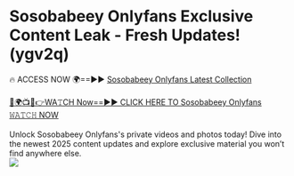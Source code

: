 # Sosobabeey Onlyfans Exclusive Content Leak - Fresh Updates! (ygv2q)

🔥 ACCESS NOW 🌍==►► <a href="https://tinyurl.com/kvy9nzfs" rel="nofollow">Sosobabeey Onlyfans Latest Collection</a>
<br><br>
[🔴🌍📺📱👉WA𝚃CH Now==►► CLICK HERE TO Sosobabeey Onlyfans 𝚆𝙰𝚃𝙲𝙷 NOW](https://tinyurl.com/kvy9nzfs)
<br><br>
Unlock Sosobabeey Onlyfans's private videos and photos today! Dive into the newest 2025 content updates and explore exclusive material you won’t find anywhere else.
<br>
<a href="https://tinyurl.com/kvy9nzfs" rel="nofollow" data-target="animated-image.originalLink"><img src="https://camo.githubusercontent.com/8a4f000d20f83aca3bf7ec5f350d767afa0574a8a352519fd8cfa583a6f93a33/68747470733a2f2f692e696d6775722e636f6d2f644a486b345a712e676966" data-canonical-src="https://i.imgur.com/dJHk4Zq.gif" style="max-width: 100%; display: inline-block;" data-target="animated-image.originalImage"></a>
<br>
